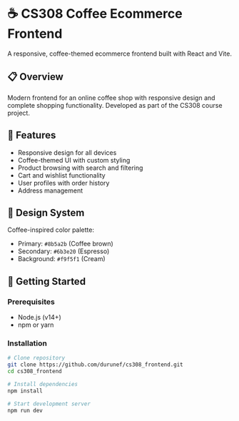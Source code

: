 # ☕ CS308 Coffee Ecommerce Frontend

A responsive, coffee-themed ecommerce frontend built with React and Vite.

## 📋 Overview

Modern frontend for an online coffee shop with responsive design and complete shopping functionality. Developed as part of the CS308 course project.

## 🌟 Features

- Responsive design for all devices
- Coffee-themed UI with custom styling
- Product browsing with search and filtering
- Cart and wishlist functionality
- User profiles with order history
- Address management

## 🎨 Design System

Coffee-inspired color palette:
- Primary: `#8b5a2b` (Coffee brown)
- Secondary: `#6b3e20` (Espresso)
- Background: `#f9f5f1` (Cream)

## 🚀 Getting Started

### Prerequisites

- Node.js (v14+)
- npm or yarn

### Installation

```bash
# Clone repository
git clone https://github.com/durunef/cs308_frontend.git
cd cs308_frontend

# Install dependencies
npm install

# Start development server
npm run dev

